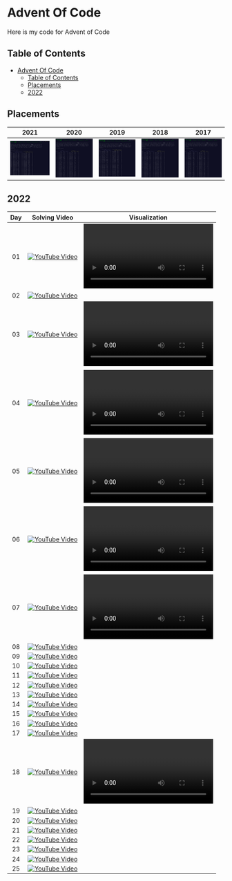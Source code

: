 # Advent Of Code

Here is my code for Advent of Code

## Table of Contents

- [Advent Of Code](#advent-of-code)
  - [Table of Contents](#table-of-contents)
  - [Placements](#placements)
  - [2022](#2022)

## Placements

|                              2021                               |                              2020                               |                              2019                               |                              2018                               |                              2017                               |
| :-------------------------------------------------------------: | :-------------------------------------------------------------: | :-------------------------------------------------------------: | :-------------------------------------------------------------: | :-------------------------------------------------------------: |
| [![2021](media/2021-placements.png)](media/2021-placements.png) | [![2020](media/2020-placements.png)](media/2020-placements.png) | [![2019](media/2019-placements.png)](media/2019-placements.png) | [![2018](media/2018-placements.png)](media/2018-placements.png) | [![2017](media/2017-placements.png)](media/2017-placements.png) |

## 2022

| Day |                                             Solving Video                                              |                                                       Visualization                                                        |
| :-: | :----------------------------------------------------------------------------------------------------: | :------------------------------------------------------------------------------------------------------------------------: |
| 01  | [![YouTube Video](https://img.youtube.com/vi/QcNzhEzDM-0/hqdefault.jpg)](https://youtu.be/QcNzhEzDM-0) | <video src="https://user-images.githubusercontent.com/9403665/206322850-f0fa8c6c-fe15-4528-a3ee-e59baa33a7ef.mp4"></video> |
| 02  | [![YouTube Video](https://img.youtube.com/vi/sC_QXUA9VL4/hqdefault.jpg)](https://youtu.be/sC_QXUA9VL4) |                                                                                                                            |
| 03  | [![YouTube Video](https://img.youtube.com/vi/H9DMMkrZOTE/hqdefault.jpg)](https://youtu.be/H9DMMkrZOTE) |    <video src="https://github.com/RascalTwo/AdventOfCode/assets/9403665/7361c923-4aa9-4547-95cd-889abb36410e"></video>     |
| 04  | [![YouTube Video](https://img.youtube.com/vi/NN9DQwSTsBA/hqdefault.jpg)](https://youtu.be/NN9DQwSTsBA) |    <video src="https://github.com/RascalTwo/AdventOfCode/assets/9403665/646de91d-8921-4388-976c-eeb0eb176568"></video>     |
| 05  | [![YouTube Video](https://img.youtube.com/vi/eeu0hslB-gY/hqdefault.jpg)](https://youtu.be/eeu0hslB-gY) |    <video src="https://github.com/RascalTwo/AdventOfCode/assets/9403665/dc2fbd04-f4ff-42c4-9e15-ca20bc92243a"></video>     |
| 06  | [![YouTube Video](https://img.youtube.com/vi/OfEjgeGZNLA/hqdefault.jpg)](https://youtu.be/OfEjgeGZNLA) |    <video src="https://github.com/RascalTwo/AdventOfCode/assets/9403665/be35c43b-2ef0-49d1-ae4a-55df1b76196b"></video>     |
| 07  | [![YouTube Video](https://img.youtube.com/vi/tP-SlBNDFLg/hqdefault.jpg)](https://youtu.be/tP-SlBNDFLg) |    <video src="https://github.com/RascalTwo/AdventOfCode/assets/9403665/d30c5f4d-53a8-427b-99ef-16ca274100fb"></video>     |
| 08  | [![YouTube Video](https://img.youtube.com/vi/v3TUbl8p3So/hqdefault.jpg)](https://youtu.be/v3TUbl8p3So) |                                                                                                                            |
| 09  | [![YouTube Video](https://img.youtube.com/vi/zq1mkqSD8Jc/hqdefault.jpg)](https://youtu.be/zq1mkqSD8Jc) |                                                                                                                            |
| 10  | [![YouTube Video](https://img.youtube.com/vi/xGm1Y7DOMrc/hqdefault.jpg)](https://youtu.be/xGm1Y7DOMrc) |                                                                                                                            |
| 11  | [![YouTube Video](https://img.youtube.com/vi/caJE9YD9mcM/hqdefault.jpg)](https://youtu.be/caJE9YD9mcM) |                                                                                                                            |
| 12  | [![YouTube Video](https://img.youtube.com/vi/QPtLn5Coefk/hqdefault.jpg)](https://youtu.be/QPtLn5Coefk) |                                                                                                                            |
| 13  | [![YouTube Video](https://img.youtube.com/vi/vPItiDHSyPU/hqdefault.jpg)](https://youtu.be/vPItiDHSyPU) |                                                                                                                            |
| 14  | [![YouTube Video](https://img.youtube.com/vi/_qD9FPikBBE/hqdefault.jpg)](https://youtu.be/_qD9FPikBBE) |                                                                                                                            |
| 15  | [![YouTube Video](https://img.youtube.com/vi/hzJqC6KvVQg/hqdefault.jpg)](https://youtu.be/hzJqC6KvVQg) |                                                                                                                            |
| 16  | [![YouTube Video](https://img.youtube.com/vi/AokuMz8b-tk/hqdefault.jpg)](https://youtu.be/AokuMz8b-tk) |                                                                                                                            |
| 17  | [![YouTube Video](https://img.youtube.com/vi/ULWrWtuDvCU/hqdefault.jpg)](https://youtu.be/ULWrWtuDvCU) |                                                                                                                            |
| 18  | [![YouTube Video](https://img.youtube.com/vi/mHfW6j2J41w/hqdefault.jpg)](https://youtu.be/mHfW6j2J41w) |    <video src="https://github.com/RascalTwo/AdventOfCode/assets/9403665/d7d571be-6a9d-447f-910a-4d4366ffdc05"></video>     |
| 19  | [![YouTube Video](https://img.youtube.com/vi/9bzNL28z_5I/hqdefault.jpg)](https://youtu.be/9bzNL28z_5I) |                                                                                                                            |
| 20  | [![YouTube Video](https://img.youtube.com/vi/47sBw-T-Lms/hqdefault.jpg)](https://youtu.be/47sBw-T-Lms) |                                                                                                                            |
| 21  | [![YouTube Video](https://img.youtube.com/vi/dQ9gl1Tng10/hqdefault.jpg)](https://youtu.be/dQ9gl1Tng10) |                                                                                                                            |
| 22  | [![YouTube Video](https://img.youtube.com/vi/Cn1iPd04smE/hqdefault.jpg)](https://youtu.be/Cn1iPd04smE) |                                                                                                                            |
| 23  | [![YouTube Video](https://img.youtube.com/vi/61jIurNmglg/hqdefault.jpg)](https://youtu.be/61jIurNmglg) |                                                                                                                            |
| 24  | [![YouTube Video](https://img.youtube.com/vi/DZwtLqbN4p0/hqdefault.jpg)](https://youtu.be/DZwtLqbN4p0) |                                                                                                                            |
| 25  | [![YouTube Video](https://img.youtube.com/vi/gURxAZmR_Ig/hqdefault.jpg)](https://youtu.be/gURxAZmR_Ig) |                                                                                                                            |
